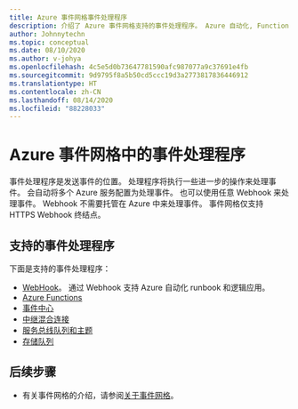 ```yaml
---
title: Azure 事件网格事件处理程序
description: 介绍了 Azure 事件网格支持的事件处理程序。 Azure 自动化, Functions, 事件中心, 混合连接, 逻辑应用, 服务总线, 队列存储, Webhook。
author: Johnnytechn
ms.topic: conceptual
ms.date: 08/10/2020
ms.author: v-johya
ms.openlocfilehash: 4c5e5d0b73647781590afc987077a9c37691e4fb
ms.sourcegitcommit: 9d9795f8a5b50cd5ccc19d3a2773817836446912
ms.translationtype: HT
ms.contentlocale: zh-CN
ms.lasthandoff: 08/14/2020
ms.locfileid: "88228033"
---
```

# <a name="event-handlers-in-azure-event-grid"></a>Azure 事件网格中的事件处理程序
事件处理程序是发送事件的位置。 处理程序将执行一些进一步的操作来处理事件。 会自动将多个 Azure 服务配置为处理事件。 也可以使用任意 Webhook 来处理事件。 Webhook 不需要托管在 Azure 中来处理事件。 事件网格仅支持 HTTPS Webhook 终结点。

## <a name="supported-event-handlers"></a>支持的事件处理程序
下面是支持的事件处理程序： 

- [WebHook](handler-webhooks.md)。 通过 Webhook 支持 Azure 自动化 runbook 和逻辑应用。 
- [Azure Functions](handler-functions.md)
- [事件中心](handler-event-hubs.md)
- [中继混合连接](handler-relay-hybrid-connections.md)
- [服务总线队列和主题](handler-service-bus.md)
- [存储队列](handler-storage-queues.md)

## <a name="next-steps"></a>后续步骤
- 有关事件网格的介绍，请参阅[关于事件网格](overview.md)。

